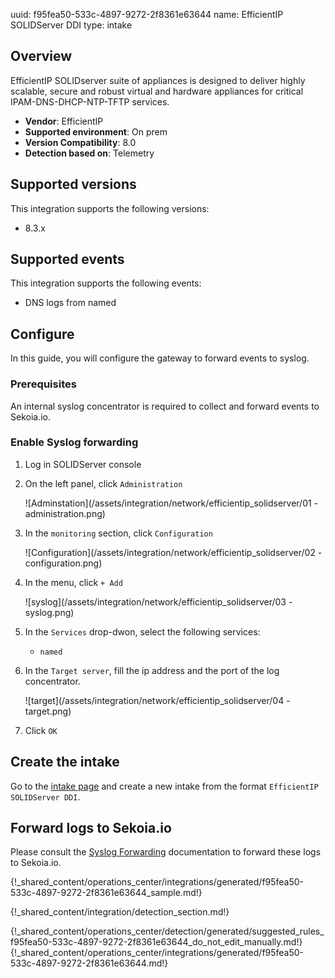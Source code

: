 uuid: f95fea50-533c-4897-9272-2f8361e63644
name: EfficientIP SOLIDServer DDI
type: intake

## Overview

EfficientIP SOLIDserver suite of appliances is designed to deliver highly scalable, secure and robust virtual and hardware appliances for critical IPAM-DNS-DHCP-NTP-TFTP services.

- **Vendor**: EfficientIP
- **Supported environment**: On prem
- **Version Compatibility**: 8.0
- **Detection based on**: Telemetry

## Supported versions

This integration supports the following versions:

- 8.3.x

## Supported events

This integration supports the following events:

- DNS logs from named

## Configure

In this guide, you will configure the gateway to forward events to syslog.

### Prerequisites

An internal syslog concentrator is required to collect and forward events to Sekoia.io.


### Enable Syslog forwarding

1. Log in SOLIDServer console
2. On the left panel, click `Administration`

    ![Adminstation](/assets/integration/network/efficientip_solidserver/01 - administration.png)

3. In the `monitoring` section, click `Configuration`

    ![Configuration](/assets/integration/network/efficientip_solidserver/02 - configuration.png)

4. In the menu, click `+ Add`

    ![syslog](/assets/integration/network/efficientip_solidserver/03 - syslog.png)

5. In the `Services` drop-dwon, select the following services:
	- `named`

6. In the `Target server`, fill the ip address and the port of the log concentrator.

    ![target](/assets/integration/network/efficientip_solidserver/04 - target.png)

7. Click `OK`


## Create the intake

Go to the [intake page](https://app.sekoia.io/operations/intakes) and create a new intake from the format `EfficientIP SOLIDServer DDI`.


## Forward logs to Sekoia.io

Please consult the [Syslog Forwarding](/integration/ingestion_methods/syslog/sekoiaio_forwarder.md) documentation to forward these logs to Sekoia.io.

{!_shared_content/operations_center/integrations/generated/f95fea50-533c-4897-9272-2f8361e63644_sample.md!}


{!_shared_content/integration/detection_section.md!}

{!_shared_content/operations_center/detection/generated/suggested_rules_f95fea50-533c-4897-9272-2f8361e63644_do_not_edit_manually.md!}
{!_shared_content/operations_center/integrations/generated/f95fea50-533c-4897-9272-2f8361e63644.md!}
